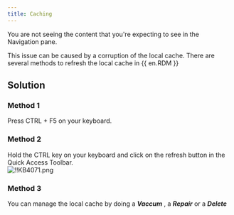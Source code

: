 ```yaml
---
title: Caching
---
```

You are not seeing the content that you're expecting to see in the Navigation pane.  

This issue can be caused by a corruption of the local cache. There are several methods to refresh the local cache in {{ en.RDM }}
## Solution
### Method 1
Press CTRL + F5 on your keyboard.
### Method 2
Hold the CTRL key on your keyboard and click on the refresh button in the Quick Access Toolbar.  
![!!KB4071.png](/img/en/kb/KB4071.png)
### Method 3
You can manage the local cache by doing a ***Vaccum*** , a ***Repair*** or a ***Delete***

